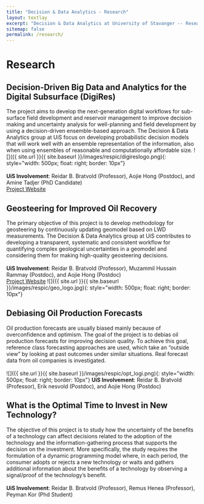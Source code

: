 ```yaml
---
title: "Decision & Data Analytics - Research"
layout: textlay
excerpt: "Decision & Data Analytics at University of Stavanger -- Research"
sitemap: false
permalink: /research/
---
```


# Research


## Decision-Driven Big Data and Analytics for the Digital Subsurface (DigiRes)

The project aims to develop the next-generation digital workflows for sub-surface field development and reservoir management to improve decision making and uncertainty analysis for well-planning and field development by using a decision-driven ensemble-based approach. The Decision & Data Analytics group at UiS focus on developing probabilistic decision models that will work well with an ensemble representation of the information, also when using ensembles of reasonable and computationally affordable size.
![]({{ site.url }}{{ site.baseurl }}/images/respic/digireslogo.png){: style="width: 500px; float: right; border: 10px"}
<br /> 
<br /> 
**UiS Involvement**: Reidar B. Bratvold (Professor), Aojie Hong (Postdoc), and Amine Tadjer (PhD Candidate)
<br /> 
[Project Website](http://digires.no/home)
<br /> 
## Geosteering for Improved Oil Recovery
The primary objective of this project is to develop methodology for geosteering by continuously updating geomodel based on LWD measurements. The Decision & Data Analytics group at UiS contributes to developing a transparent, systematic and consistent workflow for quantifying complex geological uncertainties in a geomodel and considering them for making high-quality geosteering decisions.
<br /> 
<br /> 
**UiS Involvement**: Reidar B. Bratvold (Professor), Muzammil Hussain Rammay (Postdoc), and Aojie Hong (Postdoc)
<br /> 
[Project Website](https://geosteering.no)
![]({{ site.url }}{{ site.baseurl }}/images/respic/geo_logo.jpg){: style="width: 500px; float: right; border: 10px"}
<br /> 
## Debiasing Oil Production Forecasts
Oil production forecasts are usually biased mainly because of overconfidence and optimism. The goal of the project is to debias oil production forecasts for improving decision quality. To achieve this goal, reference class forecasting approaches are used, which take an “outside view” by looking at past outcomes under similar situations. Real forecast data from oil companies is investigated.
<br /> 
<br /> 
![]({{ site.url }}{{ site.baseurl }}/images/respic/opt_logi.png){: style="width: 500px; float: right; border: 10px"}
**UiS Involvement**: Reidar B. Bratvold (Professor), Erik nesvold (Postdoc), and Aojie Hong (Postdoc)
<br /> 
## What is the Optimal Time to Invest in New Technology?
The objective of this project is to study how the uncertainty of the benefits of a technology can affect decisions related to the adoption of the technology and the information-gathering process that supports the decision on the investment. More specifically, the study requires the formulation of a dynamic programming model where, in each period, the consumer adopts or rejects a new technology or waits and gathers additional information about the benefits of a technology by observing a signal/proof of the technology’s benefit.
<br /> 
<br /> 
**UiS Involvement**: Reidar B. Bratvold (Professor), Remus Henea (Professor), Peyman Kor (Phd Student)


